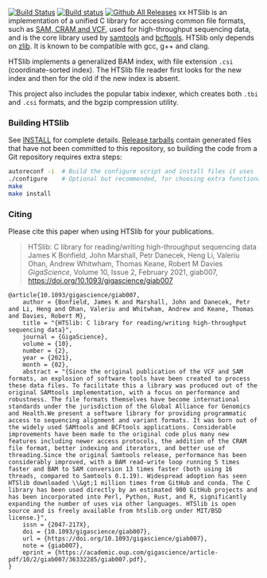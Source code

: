 [![Build Status](https://api.cirrus-ci.com/github/samtools/htslib.svg?branch=develop)](https://api.cirrus-ci.com/github/samtools/htslib)
[![Build status](https://ci.appveyor.com/api/projects/status/v46hkwyfjp3l8nd3/branch/develop?svg=true)](https://ci.appveyor.com/project/samtools/htslib/branch/develop)
[![Github All Releases](https://img.shields.io/github/downloads/samtools/htslib/total.svg)](https://github.com/samtools/htslib)
xx
HTSlib is an implementation of a unified C library for accessing common file
formats, such as [SAM, CRAM and VCF][1], used for high-throughput sequencing
data, and is the core library used by [samtools][2] and [bcftools][3].
HTSlib only depends on [zlib][4].
It is known to be compatible with gcc, g++ and clang.

HTSlib implements a generalized BAM index, with file extension `.csi`
(coordinate-sorted index). The HTSlib file reader first looks for the new index
and then for the old if the new index is absent.

This project also includes the popular tabix indexer, which creates both `.tbi`
and `.csi` formats, and the bgzip compression utility.

[1]: http://samtools.github.io/hts-specs/
[2]: http://github.com/samtools/samtools
[3]: http://samtools.github.io/bcftools/
[4]: http://zlib.net/

### Building HTSlib

See [INSTALL](INSTALL) for complete details.
[Release tarballs][download] contain generated files that have not been
committed to this repository, so building the code from a Git repository
requires extra steps:

```sh
autoreconf -i  # Build the configure script and install files it uses
./configure    # Optional but recommended, for choosing extra functionality
make
make install
```

[download]: http://www.htslib.org/download/

### Citing

Please cite this paper when using HTSlib for your publications.

> HTSlib: C library for reading/writing high-throughput sequencing data </br>
> James K Bonfield, John Marshall, Petr Danecek, Heng Li, Valeriu Ohan, Andrew Whitwham, Thomas Keane, Robert M Davies </br>
> _GigaScience_, Volume 10, Issue 2, February 2021, giab007, https://doi.org/10.1093/gigascience/giab007

```
@article{10.1093/gigascience/giab007,
    author = {Bonfield, James K and Marshall, John and Danecek, Petr and Li, Heng and Ohan, Valeriu and Whitwham, Andrew and Keane, Thomas and Davies, Robert M},
    title = "{HTSlib: C library for reading/writing high-throughput sequencing data}",
    journal = {GigaScience},
    volume = {10},
    number = {2},
    year = {2021},
    month = {02},
    abstract = "{Since the original publication of the VCF and SAM formats, an explosion of software tools have been created to process these data files. To facilitate this a library was produced out of the original SAMtools implementation, with a focus on performance and robustness. The file formats themselves have become international standards under the jurisdiction of the Global Alliance for Genomics and Health.We present a software library for providing programmatic access to sequencing alignment and variant formats. It was born out of the widely used SAMtools and BCFtools applications. Considerable improvements have been made to the original code plus many new features including newer access protocols, the addition of the CRAM file format, better indexing and iterators, and better use of threading.Since the original Samtools release, performance has been considerably improved, with a BAM read-write loop running 5 times faster and BAM to SAM conversion 13 times faster (both using 16 threads, compared to Samtools 0.1.19). Widespread adoption has seen HTSlib downloaded \\&gt;1 million times from GitHub and conda. The C library has been used directly by an estimated 900 GitHub projects and has been incorporated into Perl, Python, Rust, and R, significantly expanding the number of uses via other languages. HTSlib is open source and is freely available from htslib.org under MIT/BSD license.}",
    issn = {2047-217X},
    doi = {10.1093/gigascience/giab007},
    url = {https://doi.org/10.1093/gigascience/giab007},
    note = {giab007},
    eprint = {https://academic.oup.com/gigascience/article-pdf/10/2/giab007/36332285/giab007.pdf},
}
```
